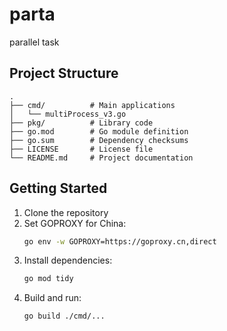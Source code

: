 # parta

parallel task

## Project Structure

```
.
├── cmd/          # Main applications
│   └── multiProcess_v3.go
├── pkg/          # Library code
├── go.mod        # Go module definition
├── go.sum        # Dependency checksums
├── LICENSE       # License file
└── README.md     # Project documentation
```

## Getting Started

1. Clone the repository
2. Set GOPROXY for China:
   ```bash
   go env -w GOPROXY=https://goproxy.cn,direct
   ```
3. Install dependencies:
   ```bash
   go mod tidy
   ```
4. Build and run:
   ```bash
   go build ./cmd/...
   ```
